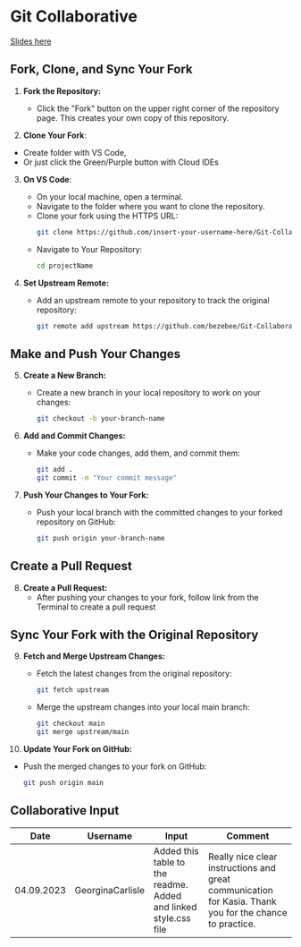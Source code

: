 # Git Collaborative

[Slides here](https://app.box.com/s/r356kxmp3yiwa96evgmpera7il9t4xyg)

## Fork, Clone, and Sync Your Fork

1. **Fork the Repository:**
   - Click the "Fork" button on the upper right corner of the repository page. This creates your own copy of this repository.

2. **Clone Your Fork**:
- Create folder with VS Code,
- Or just click the Green/Purple button with Cloud IDEs
  
3. **On VS Code**:
   - On your local machine, open a terminal.
   - Navigate to the folder where you want to clone the repository.
   - Clone your fork using the HTTPS URL:
     ```bash
     git clone https://github.com/insert-your-username-here/Git-Collaborative.git
     ```
   - Navigate to Your Repository:
     ```bash
     cd projectName
     ```

4. **Set Upstream Remote:**
   - Add an upstream remote to your repository to track the original repository:
     ```bash
     git remote add upstream https://github.com/bezebee/Git-Collaborative.git
     ```

## Make and Push Your Changes

5. **Create a New Branch:**
   - Create a new branch in your local repository to work on your changes:
     ```bash
     git checkout -b your-branch-name
     ```

6. **Add and Commit Changes:**
   - Make your code changes, add them, and commit them:
     ```bash
     git add .
     git commit -m "Your commit message"
     ```

7. **Push Your Changes to Your Fork:**
   - Push your local branch with the committed changes to your forked repository on GitHub:
     ```bash
     git push origin your-branch-name
     ```

## Create a Pull Request

8. **Create a Pull Request:**
   - After pushing your changes to your fork, follow link from the Terminal to create a pull request

## Sync Your Fork with the Original Repository

9. **Fetch and Merge Upstream Changes:**
   - Fetch the latest changes from the original repository:
     ```bash
     git fetch upstream
     ```
   - Merge the upstream changes into your local main branch:
     ```bash
     git checkout main
     git merge upstream/main
     ```

10. **Update Your Fork on GitHub:**
   - Push the merged changes to your fork on GitHub:
     ```bash
     git push origin main
     ```

## Collaborative Input

| Date | Username | Input | Comment |
| -- | -- | -- | -- |
| 04.09.2023 | GeorginaCarlisle | Added this table to the readme. Added and linked style.css file | Really nice clear instructions and great communication for Kasia. Thank you for the chance to practice. |